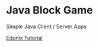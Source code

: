 # Java Block Game

Simple Java Client / Server Apps

[Edunix Tutorial](https://www.eduonix.com/courses/Software-Development/learn-how-to-build-a-game-using-java)
